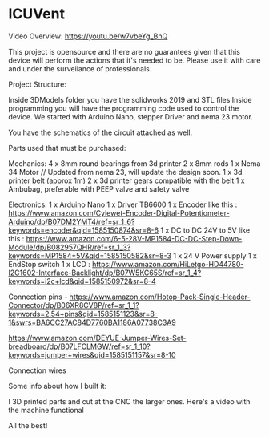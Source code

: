 # ICUVent

Video Overview: https://youtu.be/w7vbeYg_BhQ

This project is opensource and there are no guarantees given that this device 
will perform the actions that it's needed to be. Please use it with care and 
under the surveilance of professionals.



Project Structure:

Inside 3DModels folder you have the solidworks 2019 and STL files 
Inside programming you will have the programming code used to control the device.
We started with Arduino Nano, stepper Driver and nema 23 motor.

You have the schematics of the circuit attached as well.


Parts used that must be purchased: 

Mechanics:
4 x 8mm round bearings from 3d printer
2 x 8mm rods
1 x Nema 34 Motor // Updated from nema 23, will update the design soon.
1 x 3d printer belt (approx 1m)
2 x 3d printer gears compatible with the belt
1 x Ambubag, preferable with PEEP valve and safety valve


Electronics: 
1 x Arduino Nano
1 x Driver TB6600
1 x Encoder like this : https://www.amazon.com/Cylewet-Encoder-Digital-Potentiometer-Arduino/dp/B07DM2YMT4/ref=sr_1_6?keywords=encoder&qid=1585150874&sr=8-6
1 x DC to DC 24V to 5V like this : https://www.amazon.com/6-5-28V-MP1584-DC-DC-Step-Down-Module/dp/B082957QHR/ref=sr_1_3?keywords=MP1584+5V&qid=1585150582&sr=8-3
1 x 24 V Power supply
1 x EndStop switch
1 x LCD : https://www.amazon.com/HiLetgo-HD44780-I2C1602-Interface-Backlight/dp/B07W5KC65S/ref=sr_1_4?keywords=i2c+lcd&qid=1585150972&sr=8-4

Connection pins - https://www.amazon.com/Hotop-Pack-Single-Header-Connector/dp/B06XR8CV8P/ref=sr_1_1?keywords=2.54+pins&qid=1585151123&sr=8-1&swrs=BA6CC27AC84D7760BA1186A07738C3A9

https://www.amazon.com/DEYUE-Jumper-Wires-Set-breadboard/dp/B07LFCLMGW/ref=sr_1_10?keywords=jumper+wires&qid=1585151157&sr=8-10

Connection wires




Some info about how I built it:

I 3D printed parts and cut at the CNC the larger ones.
Here's a video with the machine functional

All the best!